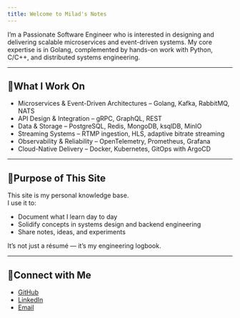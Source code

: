```yaml
---
title: Welcome to Milad's Notes
---
```


I’m a Passionate Software Engineer who is interested in designing and delivering scalable microservices and event-driven systems. My core expertise is in Golang, complemented by hands-on work with Python, C/C++, and distributed systems engineering.

---

## 🔸What I Work On
- Microservices & Event-Driven Architectures – Golang, Kafka, RabbitMQ, NATS
- API Design & Integration – gRPC, GraphQL, REST
- Data & Storage – PostgreSQL, Redis, MongoDB, ksqlDB, MinIO
- Streaming Systems – RTMP ingestion, HLS, adaptive bitrate streaming
- Observability & Reliability – OpenTelemetry, Prometheus, Grafana
- Cloud-Native Delivery – Docker, Kubernetes, GitOps with ArgoCD


---

## 🔸Purpose of This Site
This site is my personal knowledge base.  
I use it to:
- Document what I learn day to day
- Solidify concepts in systems design and backend engineering
- Share notes, ideas, and experiments

It’s not just a résumé — it’s my engineering logbook.

---

## 🔸Connect with Me
- [GitHub](https://github.com/milad-rasouli)
- [LinkedIn](https://linkedin.com/in/milad-rasouli)  
- [Email](mailto:milad.rasouli@tuta.io)

